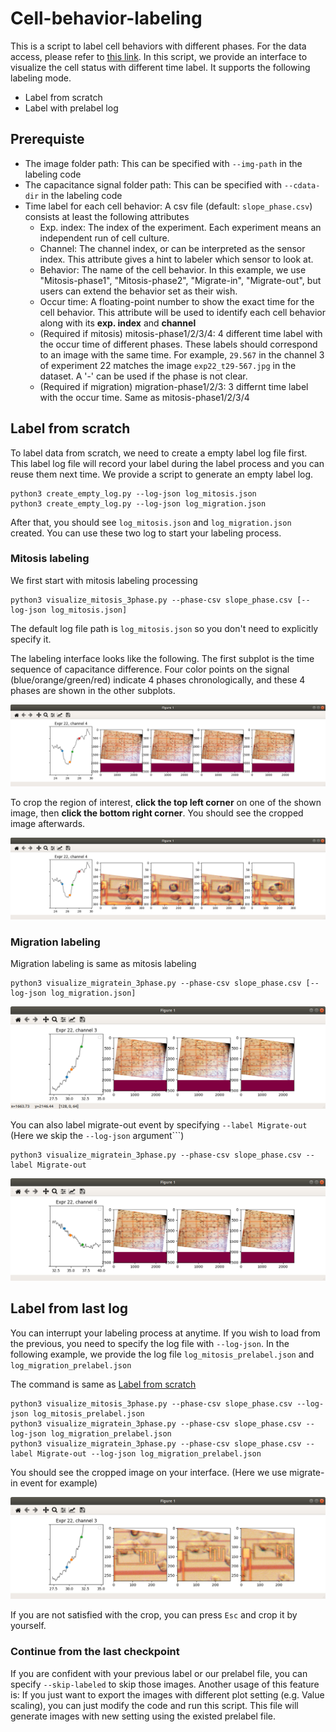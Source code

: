 # Cell-behavior-labeling
This is a script to label cell behaviors with different phases. For the data access, please refer to [this link](https://ieee-dataport.org/open-access/measurements-cancer-cell-proliferation-using-lab-cmos-capacitance-sensor-time-lapse#files). In this script, we provide an interface to visualize the cell status with different time label. It supports the following labeling mode.

- Label from scratch
- Label with prelabel log

## Prerequiste

- The image folder path: This can be specified with ```--img-path``` in the labeling code
- The capacitance signal folder path: This can be specified with ```--cdata-dir``` in the labeling code
- Time label for each cell behavior: A csv file (default: ```slope_phase.csv```) consists at least the following attributes
  - Exp. index: The index of the experiment. Each experiment means an independent run of cell culture.
  - Channel: The channel index, or can be interpreted as the sensor index. This attribute gives a hint to labeler which sensor to look at.
  - Behavior: The name of the cell behavior. In this example, we use "Mitosis-phase1", "Mitosis-phase2", "Migrate-in", "Migrate-out", but users can extend the behavior set as their wish.
  - Occur time: A floating-point number to show the exact time for the cell behavior. This attribute will be used to identify each cell behavior along with its **exp. index** and **channel**
  - (Required if mitosis) mitosis-phase1/2/3/4: 4 different time label with the occur time of different phases. These labels should correspond to an image with the same time. For example, ```29.567``` in the channel 3 of experiment 22 matches the image ```exp22_t29-567.jpg``` in the dataset. A '-' can be used if the phase is not clear.
  - (Required if migration) migration-phase1/2/3: 3 differnt time label with the occur time. Same as mitosis-phase1/2/3/4
  
## Label from scratch

To label data from scratch, we need to create a empty label log file first. This label log file will record your label during the label process and you can reuse them next time. We provide a script to generate an empty label log.
```
python3 create_empty_log.py --log-json log_mitosis.json
python3 create_empty_log.py --log-json log_migration.json
```

After that, you should see ```log_mitosis.json``` and ```log_migration.json``` created. You can use these two log to start your labeling process.

### Mitosis labeling

We first start with mitosis labeling processing

```
python3 visualize_mitosis_3phase.py --phase-csv slope_phase.csv [--log-json log_mitosis.json]
```

The default log file path is ```log_mitosis.json``` so you don't need to explicitly specify it.

The labeling interface looks like the following. The first subplot is the time sequence of capacitance difference. Four color points on the signal (blue/orange/green/red) indicate 4 phases chronologically, and these 4 phases are shown in the other subplots.

![Mitosis labeling](img/mitosis_usage.png)

To crop the region of interest, **click the top left corner** on one of the shown image, then **click the bottom right corner**. You should see the cropped image afterwards.

![Mitosis labeling after crop](img/mitosis_aftercrop.png)

### Migration labeling

Migration labeling is same as mitosis labeling

```
python3 visualize_migratein_3phase.py --phase-csv slope_phase.csv [--log-json log_migration.json]
```

![Migrate-in labeling](img/migratein_usage.png)

You can also label migrate-out event by specifying ```--label Migrate-out``` (Here we skip the ```--log-json``` argument```)

```
python3 visualize_migratein_3phase.py --phase-csv slope_phase.csv --label Migrate-out
```

![Migrate-out labeling](img/migrateout_usage.png)

## Label from last log

You can interrupt your labeling process at anytime. If you wish to load from the previous, you need to specify the log file with ```--log-json```. In the following example, we provide the log file ```log_mitosis_prelabel.json``` and ```log_migration_prelabel.json```

The command is same as [Label from scratch](#label-from-scratch)

```
python3 visualize_mitosis_3phase.py --phase-csv slope_phase.csv --log-json log_mitosis_prelabel.json
python3 visualize_migratein_3phase.py --phase-csv slope_phase.csv --log-json log_migration_prelabel.json
python3 visualize_migratein_3phase.py --phase-csv slope_phase.csv --label Migrate-out --log-json log_migration_prelabel.json
```

You should see the cropped image on your interface. (Here we use migrate-in event for example)

![Migrate-in labeling after crop](img/migratein_aftercrop.png)

If you are not satisfied with the crop, you can press ```Esc``` and crop it by yourself.

### Continue from the last checkpoint

If you are confident with your previous label or our prelabel file, you can specify ```--skip-labeled``` to skip those images. Another usage of this feature is: If you just want to export the images with different plot setting (e.g. Value scaling), you can just modify the code and run this script. This file will generate images with new setting using the existed prelabel file.
